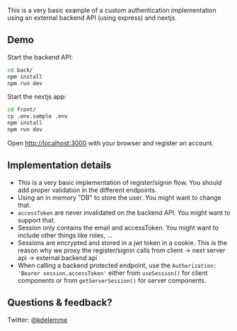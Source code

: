 This is a very basic example of a custom authentication implementation using an external backend API (using express) and nextjs.

## Demo

Start the backend API:

```bash
cd back/
npm install
npm run dev
```

Start the nextjs app:

```bash
cd front/
cp .env.sample .env
npm install
npm run dev
```

Open [http://localhost:3000](http://localhost:3000) with your browser and register an account.

## Implementation details

- This is a very basic implementation of register/signin flow. You should add proper validation in the different endpoints.
- Using an in memory "DB" to store the user. You might want to change that.
- `accessToken` are never invalidated on the backend API. You might want to support that.
- Session only contains the email and accessToken. You might want to include other things like roles, ...
- Sessions are encrypted and stored in a jwt token in a cookie. This is the reason why we proxy the register/signin calls from client -> next server api -> external backend api
- When calling a backend protected endpoint, use the `Authorization: 'Bearer session.accessToken'` either from `useSession()` for client components or from `getServerSession()` for server components.

## Questions & feedback?

Twitter: [@kdelemme](https://twitter.com/kdelemme)
